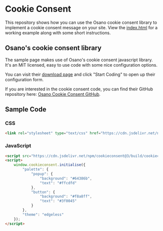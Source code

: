 # Cookie Consent

This repository shows how you can use the Osano cookie consent library to implement a cookie consent message on your site. View the [index.html](index.html) for a working example along with some short instructions.

## Osano's cookie consent library

The sample page makes use of Osano's cookie consent javascript library. It's an MIT licensed, easy to use code with some nice configuration options.

You can visit their [download page](https://www.osano.com/cookieconsent/download/) and click "Start Coding" to open up their configuration form.

If you are interested in the cookie consent code, you can find their GitHub repository here: [Osano Cookie Consent GitHub](https://github.com/osano/cookieconsent/).

## Sample Code

### CSS

```html
<link rel="stylesheet" type="text/css" href="https://cdn.jsdelivr.net/npm/cookieconsent@3/build/cookieconsent.min.css" />
```

### JavaScript

```html
<script src="https://cdn.jsdelivr.net/npm/cookieconsent@3/build/cookieconsent.min.js" data-cfasync="false"></script>
<script>
    window.cookieconsent.initialise({
        "palette": {
            "popup": {
                "background": "#64386b",
                "text": "#ffcdfd"
            },
            "button": {
                "background": "#f8a8ff",
                "text": "#3f0045"
            }
        },
        "theme": "edgeless"
    });
</script>
```